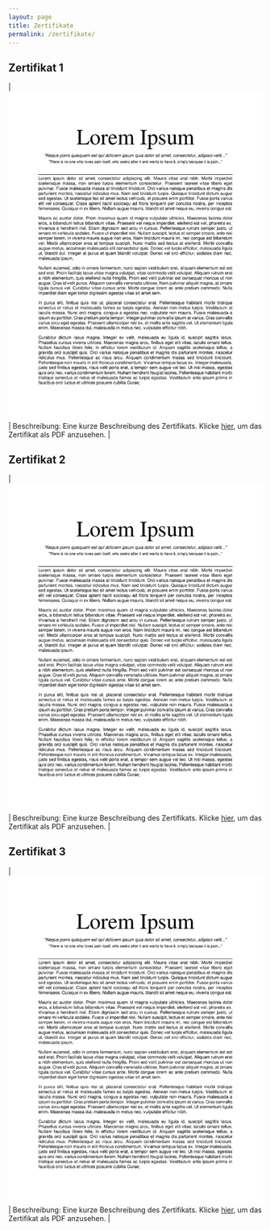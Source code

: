 ```yaml
---
layout: page
title: Zertifikate
permalink: /zertifikate/
---
```

## Zertifikat 1

| <img src="/assets/A_Sample_PDF.png" style="width: 600px; height:auto;"> | Beschreibung: Eine kurze Beschreibung des Zertifikats.  Klicke [hier](/assets/A_Sample_PDF.pdf), um das Zertifikat als PDF anzusehen. |

## Zertifikat 2

| <img src="/assets/A_Sample_PDF.png" style="width: 600px; height:auto;"> | Beschreibung: Eine kurze Beschreibung des Zertifikats.  Klicke [hier](/assets/A_Sample_PDF.pdf), um das Zertifikat als PDF anzusehen. |

## Zertifikat 3

| <img src="/assets/A_Sample_PDF.png" style="width: 600px; height:auto;"> | Beschreibung: Eine kurze Beschreibung des Zertifikats.  Klicke [hier](/assets/A_Sample_PDF.pdf), um das Zertifikat als PDF anzusehen. |
